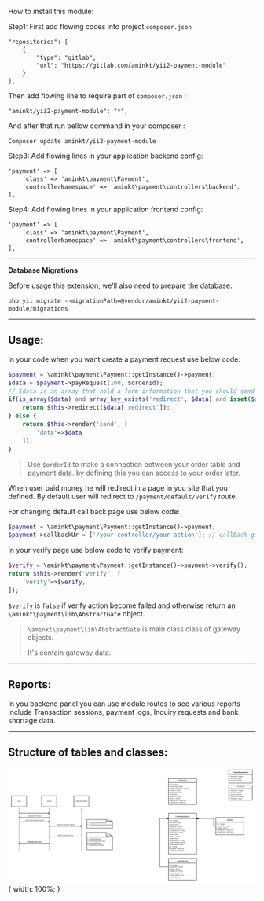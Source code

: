 How to install this module:

Step1: First add flowing codes into project `composer.json`

```
"repositories": [
    {
        "type": "gitlab",
        "url": "https://gitlab.com/aminkt/yii2-payment-module"
    }
],
```

Then add flowing line to require part of `composer.json` :
```
"aminkt/yii2-payment-module": "*",
```

And after that run bellow command in your composer :
```
Composer update aminkt/yii2-payment-module
```

Step3: Add flowing lines in your application backend config:

```
'payment' => [
    'class' => 'aminkt\payment\Payment',
    'controllerNamespace' => 'aminkt\payment\controllers\backend',
],
```

Step4: Add flowing lines in your application frontend config:

```
'payment' => [
    'class' => 'aminkt\payment\Payment',
    'controllerNamespace' => 'aminkt\payment\controllers\frontend',
],
```

---
**Database Migrations**

Before usage this extension, we'll also need to prepare the database.

```
php yii migrate --migrationPath=@vendor/aminkt/yii2-payment-module/migrations
```

---
Usage:
---
In your code when you want create a payment request use below code:
```php
$payment = \aminkt\payment\Payment::getInstance()->payment;
$data = $payment->payRequest(100, $orderId);
// $data is an array that hold a form information that you should send to bank gateway
if(is_array($data) and array_key_exists('redirect', $data) and isset($data['redirect'])){
    return $this->redirect($data['redirect']);
} else {
    return $this->render('send', [
        'data'=>$data
    ]);
}
```

> Use `$orderId` to make a connection between your order table and payment data. by defining this you can access to your order later.

When user paid money he will redirect in a page in you site that you defined.
By default user will redirect to `/payment/default/verify` route.

For changing default call back page use below code:

```php
$payment = \aminkt\payment\Payment::getInstance()->payment;
$payment->callbackUr = ['/your-controller/your-action']; // callBack give an array defined a route.
```

In your verify page use below code to verify payment:
```php
$verify = \aminkt\payment\Payment::getInstance()->payment->verify();
return $this->render('verify', [
    'verify'=>$verify,
]);
```
`$verify` is `false` if verify action become failed and otherwise return an `\aminkt\payment\lib\AbstractGate` object.
> `\aminkt\payment\lib\AbstractGate` is main class class of gateway objects. 
>   
> It's contain gateway data.

---
Reports:
---

In you backend panel you can use module routes to see various reports include Transaction sessions, payment logs, Inquiry requests and bank shortage data.

---
Structure of tables and classes:
---
![Data base scheme](structure.png){ width: 100%; }